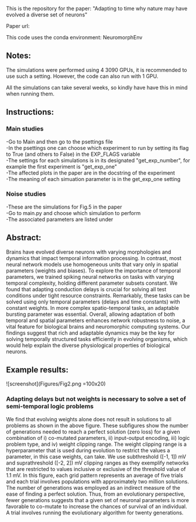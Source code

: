 This is the repository for the paper: "Adapting to time why nature may have evolved a diverse set of neurons"

Paper url:

This code uses the conda environment: NeuromorphEnv


## Notes:
The simulations were performed using 4 3090 GPUs, it is recommended to use such a setting. However, the code can also run with 1 GPU.

All the simulations can take several weeks, so kindly have have this in mind when running them.

## Instructions:
### Main studies
  -Go to Main and then go to the psettings file \
  -In the psettings one can choose which experiment to run by setting its flag to True (and others to False) in the EXP_FLAGS variable \
  -The settings for each simulations is in its designated "get_exp_number", for example the first experiment is "get_exp_one" \
  -The affected plots in the paper are in the docstring of the experiment \
  -The meaning of each simuation parameter is in the get_exp_one setting
### Noise studies
  -These are the simulations for Fig.5 in the paper \
  -Go to main.py and choose which simulation to perform \
  -The associated parameters are listed under

## Abstract:
Brains have evolved diverse neurons with varying morphologies and dynamics that impact temporal information processing. In contrast, most neural network models use homogeneous units that vary only in spatial parameters (weights and biases). To explore the importance of temporal parameters, we trained spiking neural networks on tasks with varying temporal complexity, holding different parameter subsets constant. We found that adapting conduction delays is crucial for solving all test conditions under tight resource constraints. Remarkably, these tasks can be solved using only temporal parameters (delays and time constants) with constant weights. In more complex spatio-temporal tasks, an adaptable bursting parameter was essential. Overall, allowing adaptation of both temporal and spatial parameters enhances network robustness to noise, a vital feature for biological brains and neuromorphic computing systems. Our findings suggest that rich and adaptable dynamics may be the key for solving temporally structured tasks efficiently in evolving organisms, which would help explain the diverse physiological properties of biological neurons.

## Example results:

![screenshot](Figures/Fig2.png  =100x20)

### Adapting delays but not weights is necessary to solve a set of semi-temporal logic problems

We find that evolving weights alone does not result in solutions to all problems as shown in the above figure. These subfigures show the number of generations needed to reach a perfect solution (zero loss) for a given combination of i) co-mutated parameters, ii) input-output encoding, iii) logic problem type, and iv) weight clipping range. The weight clipping range is a hyperparameter that is used during evolution to restrict the values a parameter, in this case weights, can take. We use subthreshold ([-1, 1]) mV and suprathreshold ([-2, 2]) mV clipping ranges as they exemplify networks that are restricted to values inclusive or exclusive of the threshold value of 1.1 mV. In this figure, each grid pattern represents an average of five trials and each trial involves populations with approximately two million solutions. The number of generations was employed as an indirect measure of the ease of finding a perfect solution. Thus, from an evolutionary perspective, fewer generations suggests that a given set of neuronal parameters is more favorable to co-mutate to increase the chances of survival of an individual. A trial involves running the evolutionary algorithm for twenty generations.


